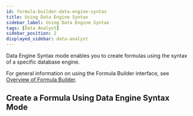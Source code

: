 ```yaml
---
id: formula-builder-data-engine-syntax
title: Using Data Engine Syntax
sidebar_label: Using Data Engine Syntax
tags: [Data Analyst]
sidebar_position: 2
displayed_sidebar: data-analyst
---
```


Data Engine Syntax mode enables you to create formulas using the syntax of a specific database engine. 

For general information on using the Formula Builder interface, see [Overview of Formula Builder](./overview-of-formula-builder.md).

## Create a Formula Using Data Engine Syntax Mode

